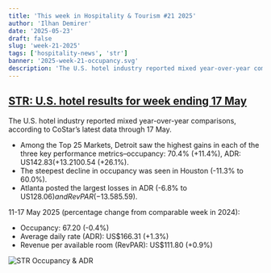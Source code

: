 ```yaml
---
title: 'This week in Hospitality & Tourism #21 2025'
author: 'Ilhan Demirer'
date: '2025-05-23'
draft: false
slug: 'week-21-2025'
tags: ['hospitality-news', 'str']
banner: '2025-week-21-occupancy.svg'
description: 'The U.S. hotel industry reported mixed year-over-year comparisons, according to CoStar’s latest data through 17 May.'
---
```


## [STR: U.S. hotel results for week ending 17 May](https://str.com/press-release/us-hotel-results-week-ending-17-may)

The U.S. hotel industry reported mixed year-over-year comparisons, according to CoStar’s latest data through 17 May.

- Among the Top 25 Markets, Detroit saw the highest gains in each of the three key performance metrics–occupancy: 70.4% (+11.4%), ADR: US$142.83 (+13.2%), RevPAR: US$100.54 (+26.1%).
- The steepest decline in occupancy was seen in Houston (-11.3% to 60.0%).
- Atlanta posted the largest losses in ADR (-6.8% to US$128.06) and RevPAR (-13.5% to US$85.59).

11-17 May 2025 (percentage change from comparable week in 2024):

- Occupancy: 67.20 (-0.4%)
- Average daily rate (ADR): US$166.31 (+1.3%)
- Revenue per available room (RevPAR): US$111.80 (+0.9%)

![STR Occupancy & ADR](/images/blogimages/2025-week-21-occupancy.svg)
